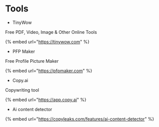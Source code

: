 # Tools

* TinyWow

Free PDF, Video, Image & Other Online Tools

{% embed url="https://tinywow.com" %}

* PFP Maker

Free Profile Picture Maker

{% embed url="https://pfpmaker.com" %}

* Copy.ai&#x20;

Copywriting tool&#x20;

{% embed url="https://app.copy.ai" %}

* Ai content detector&#x20;

{% embed url="https://copyleaks.com/features/ai-content-detector" %}

